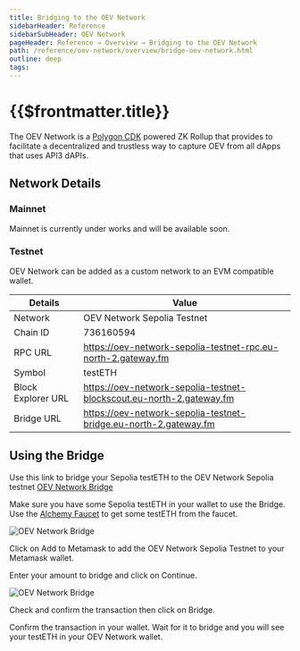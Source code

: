 ```yaml
---
title: Bridging to the OEV Network
sidebarHeader: Reference
sidebarSubHeader: OEV Network
pageHeader: Reference → Overview → Bridging to the OEV Network
path: /reference/oev-network/overview/bridge-oev-network.html
outline: deep
tags:
---
```


<PageHeader/>

<SearchHighlight/>

<FlexStartTag/>

# {{$frontmatter.title}}

The OEV Network is a [Polygon CDK]() powered ZK Rollup that provides to
facilitate a decentralized and trustless way to capture OEV from all dApps that
uses API3 dAPIs.

## Network Details

### Mainnet

Mainnet is currently under works and will be available soon.

### Testnet

OEV Network can be added as a custom network to an EVM compatible wallet.

| Details            | Value                                                                |
| ------------------ | -------------------------------------------------------------------- |
| Network            | OEV Network Sepolia Testnet                                          |
| Chain ID           | 736160594                                                            |
| RPC URL            | https://oev-network-sepolia-testnet-rpc.eu-north-2.gateway.fm        |
| Symbol             | testETH                                                              |
| Block Explorer URL | https://oev-network-sepolia-testnet-blockscout.eu-north-2.gateway.fm |
| Bridge URL         | https://oev-network-sepolia-testnet-bridge.eu-north-2.gateway.fm     |

## Using the Bridge

Use this link to bridge your Sepolia testETH to the OEV Network Sepolia testnet
[OEV Network Bridge](https://oev-network-sepolia-testnet-bridge.eu-north-2.gateway.fm)

Make sure you have some Sepolia testETH in your wallet to use the Bridge. Use
the [Alchemy Faucet](https://sepoliafaucet.com/) to get some testETH from the
faucet.

![OEV Network Bridge](/reference/oev-network/overview/assets/oev-bridge.png)

Click on Add to Metamask to add the OEV Network Sepolia Testnet to your Metamask
wallet.

Enter your amount to bridge and click on Continue.

![OEV Network Bridge](/reference/oev-network/overview/assets/oev-bridge-2.png)

Check and confirm the transaction then click on Bridge.

Confirm the transaction in your wallet. Wait for it to bridge and you will see
your testETH in your OEV Network wallet.

<FlexEndTag/>
